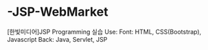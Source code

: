 # -JSP-WebMarket
[한빛미디어]JSP Programming 실습
Use: 
Font: HTML, CSS(Bootstrap), Javascript
Back: Java, Servlet, JSP 
